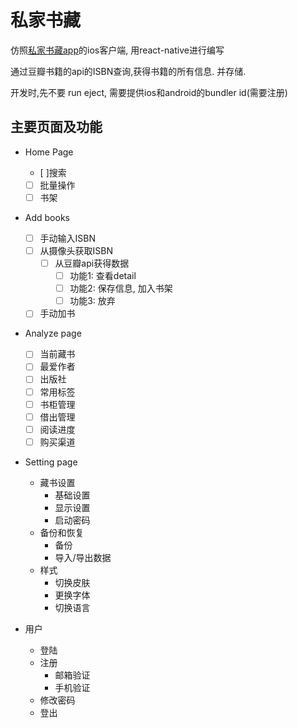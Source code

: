 # 私家书藏

仿照[私家书藏app](https://github.com/magaofei/bookCollection)的ios客户端, 用react-native进行编写

通过豆瓣书籍的api的ISBN查询,获得书籍的所有信息. 并存储.

开发时,先不要 run eject, 需要提供ios和android的bundler id(需要注册)

## 主要页面及功能

- Home Page
  - [ ]搜索
  - [ ] 批量操作
  - [ ] 书架
- Add books
  - [ ] 手动输入ISBN
  - [ ] 从摄像头获取ISBN
    - [ ] 从豆瓣api获得数据
      - [ ] 功能1: 查看detail
      - [ ] 功能2: 保存信息, 加入书架
      - [ ] 功能3: 放弃
  - [ ] 手动加书
- Analyze page
  - [ ] 当前藏书
  - [ ] 最爱作者
  - [ ] 出版社
  - [ ] 常用标签
  - [ ] 书柜管理
  - [ ] 借出管理
  - [ ] 阅读进度
  - [ ] 购买渠道
- Setting page
  - 藏书设置
    - 基础设置
    - 显示设置
    - 启动密码
  - 备份和恢复
    - 备份
    - 导入/导出数据
  - 样式
    - 切换皮肤
    - 更换字体
    - 切换语言

- 用户
  - 登陆
  - 注册
    - 邮箱验证
    - 手机验证
  - 修改密码
  - 登出 